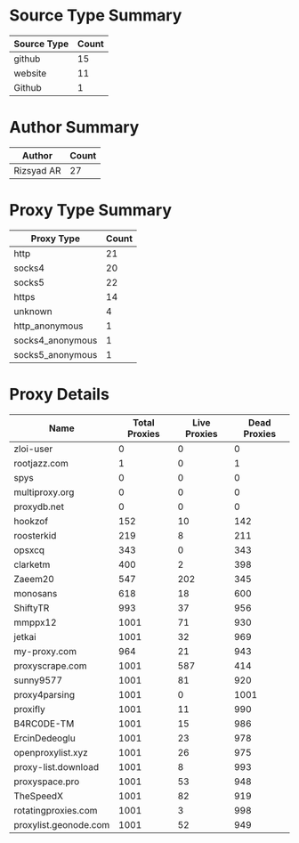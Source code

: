 # Source Type Summary

| Source Type | Count |
|-------------|-------|
| github | 15 |
| website | 11 |
| Github | 1 |


# Author Summary

| Author | Count |
|--------|-------|
| Rizsyad AR | 27 |


# Proxy Type Summary

| Proxy Type | Count |
|------------|-------|
| http | 21 |
| socks4 | 20 |
| socks5 | 22 |
| https | 14 |
| unknown | 4 |
| http_anonymous | 1 |
| socks4_anonymous | 1 |
| socks5_anonymous | 1 |


# Proxy Details

| Name | Total Proxies | Live Proxies | Dead Proxies |
|------|---------------|--------------|---------------|
| zloi-user | 0 | 0 | 0 |
| rootjazz.com | 1 | 0 | 1 |
| spys | 0 | 0 | 0 |
| multiproxy.org | 0 | 0 | 0 |
| proxydb.net | 0 | 0 | 0 |
| hookzof | 152 | 10 | 142 |
| roosterkid | 219 | 8 | 211 |
| opsxcq | 343 | 0 | 343 |
| clarketm | 400 | 2 | 398 |
| Zaeem20 | 547 | 202 | 345 |
| monosans | 618 | 18 | 600 |
| ShiftyTR | 993 | 37 | 956 |
| mmppx12 | 1001 | 71 | 930 |
| jetkai | 1001 | 32 | 969 |
| my-proxy.com | 964 | 21 | 943 |
| proxyscrape.com | 1001 | 587 | 414 |
| sunny9577 | 1001 | 81 | 920 |
| proxy4parsing | 1001 | 0 | 1001 |
| proxifly | 1001 | 11 | 990 |
| B4RC0DE-TM | 1001 | 15 | 986 |
| ErcinDedeoglu | 1001 | 23 | 978 |
| openproxylist.xyz | 1001 | 26 | 975 |
| proxy-list.download | 1001 | 8 | 993 |
| proxyspace.pro | 1001 | 53 | 948 |
| TheSpeedX | 1001 | 82 | 919 |
| rotatingproxies.com | 1001 | 3 | 998 |
| proxylist.geonode.com | 1001 | 52 | 949 |
